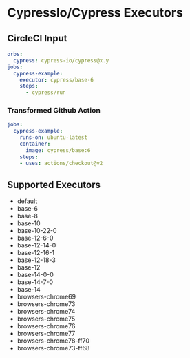 # CypressIo/Cypress Executors

## CircleCI Input

```yaml
orbs:
  cypress: cypress-io/cypress@x.y
jobs:
  cypress-example:
    executor: cypress/base-6
    steps:
      - cypress/run
```

### Transformed Github Action

```yaml
jobs:
  cypress-example:
    runs-on: ubuntu-latest
    container:
      image: cypress/base:6
    steps:
    - uses: actions/checkout@v2
```

## Supported Executors

- default
- base-6
- base-8
- base-10
- base-10-22-0
- base-12-6-0
- base-12-14-0
- base-12-16-1
- base-12-18-3
- base-12
- base-14-0-0
- base-14-7-0
- base-14
- browsers-chrome69
- browsers-chrome73
- browsers-chrome74
- browsers-chrome75
- browsers-chrome76
- browsers-chrome77
- browsers-chrome78-ff70
- browsers-chrome73-ff68
